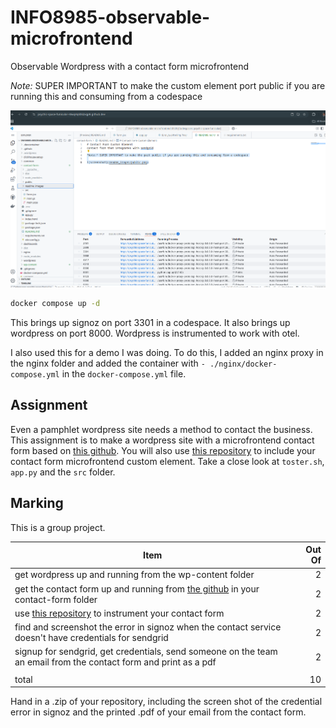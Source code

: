# INFO8985-observable-microfrontend
Observable Wordpress with a contact form microfrontend

*Note:* SUPER IMPORTANT to make the custom element port public if you are running this and consuming from a codespace

![screenshot](contact-form/readme_images/public.png)

```bash
docker compose up -d
```

This brings up signoz on port 3301 in a codespace. It also brings up wordpress on port 8000. Wordpress is instrumented to work with otel.

I also used this for a demo I was doing. To do this, I added an nginx proxy in the nginx folder and added the container with `- ./nginx/docker-compose.yml` in the `docker-compose.yml` file.

## Assignment

Even a pamphlet wordpress site needs a method to contact the business. This assignment is to make a wordpress site with a microfrontend contact form based on [this github](https://github.com/rhildred/contact-form). You will also use [this repository](https://github.com/conestogac-acsit/cdevops-microfrontend) to include your contact form microfrontend custom element. Take a close look at `toster.sh`, `app.py` and the `src` folder.

## Marking

This is a group project.

|Item|Out Of|
|--|--:|
|get wordpress up and running from the wp-content folder|2|
|get the contact form up and running from [the github](https://github.com/rhildred/contact-form) in your contact-form folder|2|
|use [this repository](https://github.com/conestogac-acsit/cdevops-microfrontend) to instrument your contact form|2|
|find and screenshot the error in signoz when the contact service doesn't have credentials for sendgrid|2|
|signup for sendgrid, get credentials, send someone on the team an email from the contact form and print as a pdf|2|
|||
|total|10|

Hand in a .zip of your repository, including the screen shot of the credential error in signoz and the printed .pdf of your email from the contact form.
